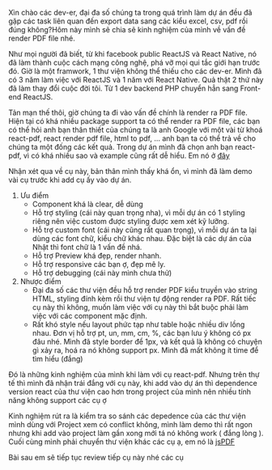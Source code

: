 Xìn chào các dev-er, đại đa số chúng ta trong quá trình làm dự án đều đã gặp các task liên quan đến export data sang các kiểu excel, csv, pdf rồi đúng không?Hôm này mình sẽ chia sẽ kinh nghiệm của mình về vấn đề render PDF file nhé.

Như mọi người đã biết, từ khi facebook public ReactJS và React Native, nó đã làm thành cuộc cách mạng công nghệ, phá vỡ mọi qui tắc giới hạn trước đó. Giờ là một framwork, 1 thư viện không thể thiếu cho các dev-er. Mình đã có 3 năm làm việc với ReactJS và 1 năm với 
React Native. Quả thật 2 thứ này đã làm thay đổi cuộc đời tôi. Từ 1 dev backend PHP chuyển hẳn sang Front-end ReactJS. 

 Tản mạn thế thôi, giờ chúng ta đi vào vấn đề chính là render ra PDF file. Hiện tại có khá nhiều package support ta có thể render ra PDF file, các bạn có thể hỏi anh bạn thân thiết của chúng ta là anh Google với một vài từ khoá react-pdf, react render pdf file, html to pdf, ...
 anh bạn ta có thể trả về cho chúng ta một đống các kết quả. Trong dự án mình đã chọn anh bạn react-pdf, vì có khá nhiều sao và example cũng rất dễ hiểu. Em nó ở [đây](https://react-pdf.org/fonts) 
 
 Nhận xét qua về cụ này, bản thân mình thấy khá ổn, vì mình đã làm demo vài cụ trước khi add cụ ấy vào dự án.
 
 1. Ưu điểm
       - Component khá là clear, dễ dùng
       - Hỗ trợ styling (cái này quan trọng nha), vì mỗi dự án có 1 styling riêng nên việc custom được styling được xem xét kỹ lưỡng.
       - Hỗ trợ custom font (cái này cũng rất quan trọng), vì mỗi dự án ta lại dùng các font chữ, kiểu chữ khác nhau. Đặc biệt là các dự án của Nhật thì font chữ là 1 vấn đề nhá.
       - Hỗ trợ Preview khá đẹp, render nhanh.
       - Hỗ trợ responsive các bạn ợ, đẹp mê ly.
       - Hỗ trợ debugging (cái này mình chưa thử)
2. Nhược điểm
      - Đại đa số các thư viện đều hỗ trợ render PDF kiểu truyền vào string HTML, styling đính kèm rồi thư viện tự động render ra PDF. Rất tiếc cụ này thì không, muốn làm việc với cụ này thì bắt buộc phải làm việc với các component mặc định.
      - Rất khó style nếu layout phức tạp như table hoặc nhiều div lồng nhau. Đơn vị hỗ trợ pt, un, mm, cm, %, các bạn lưu ý không có px đâu nhé. Mình đã style border để 1px, và kết quả là không có chuyện gì xảy ra, hoá ra nó không support px. Mình đã mất không ít time để tìm hiểu (đắng)

Đó là những kinh nghiệm của mình khi làm với cụ react-pdf. Nhưng trên thự tế thì mình đã nhận trái đắng với cụ này, khi add vào dự án thì dependence version react của thư viện cao hơn trong project của mình nên nhiều tính năng không support các cụ ợ

Kinh nghiệm rút ra là kiểm tra so sánh các depedence của các thư viện mình dùng với Project xem có conflict không, mình làm demo thì rất ngon nhưng khi add vào project làm gần xong mới tá nó không work ( đắng lòng ). Cuối cùng mình phải chuyển thư viện khác 
các cụ ạ, em nó là [jsPDF](https://github.com/MrRio/jsPDF)

Bài sau em sẽ tiếp tục review tiếp cụ này nhé các cụ
